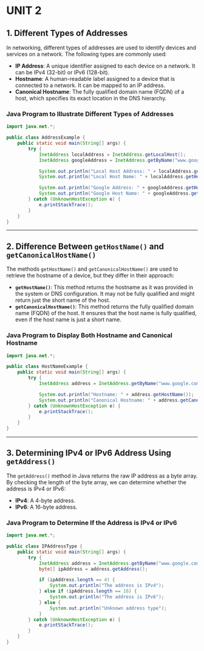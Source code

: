 # **UNIT 2**

## 1. Different Types of Addresses

In networking, different types of addresses are used to identify devices and services on a network. The following types are commonly used:

- **IP Address**: A unique identifier assigned to each device on a network. It can be IPv4 (32-bit) or IPv6 (128-bit).
- **Hostname**: A human-readable label assigned to a device that is connected to a network. It can be mapped to an IP address.
- **Canonical Hostname**: The fully qualified domain name (FQDN) of a host, which specifies its exact location in the DNS hierarchy.

### Java Program to Illustrate Different Types of Addresses

```java
import java.net.*;

public class AddressExample {
    public static void main(String[] args) {
        try {
            InetAddress localAddress = InetAddress.getLocalHost();
            InetAddress googleAddress = InetAddress.getByName("www.google.com");

            System.out.println("Local Host Address: " + localAddress.getHostAddress());
            System.out.println("Local Host Name: " + localAddress.getHostName());

            System.out.println("Google Address: " + googleAddress.getHostAddress());
            System.out.println("Google Host Name: " + googleAddress.getHostName());
        } catch (UnknownHostException e) {
            e.printStackTrace();
        }
    }
}
```

---

## 2. Difference Between `getHostName()` and `getCanonicalHostName()`

The methods `getHostName()` and `getCanonicalHostName()` are used to retrieve the hostname of a device, but they differ in their approach:

- **`getHostName()`**: This method returns the hostname as it was provided in the system or DNS configuration. It may not be fully qualified and might return just the short name of the host.
- **`getCanonicalHostName()`**: This method returns the fully qualified domain name (FQDN) of the host. It ensures that the host name is fully qualified, even if the host name is just a short name.

### Java Program to Display Both Hostname and Canonical Hostname

```java
import java.net.*;

public class HostNameExample {
    public static void main(String[] args) {
        try {
            InetAddress address = InetAddress.getByName("www.google.com");

            System.out.println("Hostname: " + address.getHostName());
            System.out.println("Canonical Hostname: " + address.getCanonicalHostName());
        } catch (UnknownHostException e) {
            e.printStackTrace();
        }
    }
}
```

---

## 3. Determining IPv4 or IPv6 Address Using `getAddress()`

The `getAddress()` method in Java returns the raw IP address as a byte array. By checking the length of the byte array, we can determine whether the address is IPv4 or IPv6:

- **IPv4**: A 4-byte address.
- **IPv6**: A 16-byte address.

### Java Program to Determine If the Address is IPv4 or IPv6

```java
import java.net.*;

public class IPAddressType {
    public static void main(String[] args) {
        try {
            InetAddress address = InetAddress.getByName("www.google.com");
            byte[] ipAddress = address.getAddress();

            if (ipAddress.length == 4) {
                System.out.println("The address is IPv4");
            } else if (ipAddress.length == 16) {
                System.out.println("The address is IPv6");
            } else {
                System.out.println("Unknown address type");
            }
        } catch (UnknownHostException e) {
            e.printStackTrace();
        }
    }
}
```
